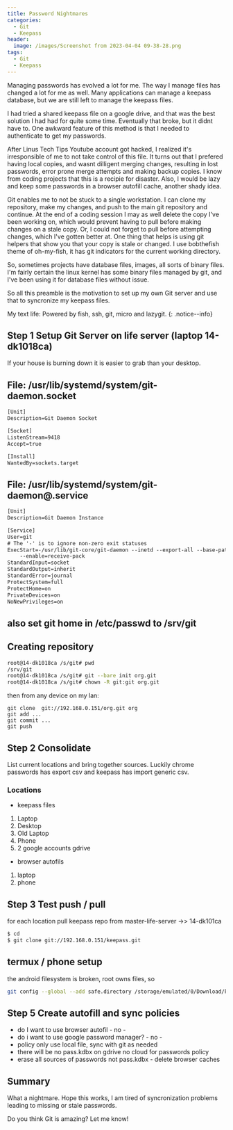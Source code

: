 ```yaml
---
title: Password Nightmares
categories:
  - Git
  - Keepass
header:
  image: /images/Screenshot from 2023-04-04 09-38-28.png
tags:
  - Git
  - Keepass
---
```




Managing  passwords has evolved a lot for me. The way I manage files has changed
a lot for me as well. Many applications can manage a keepass database, but we
are still left to manage the keepass files.

I had tried a shared keepass file on a google drive, and that was the best
solution I had had for quite some time. Eventually that broke, but it didnt have
to. One awkward feature of this method is that I needed to authenticate to get
my passwords. 

After Linus Tech Tips Youtube account got hacked, I realized it's irresponsible
of me to not take control of this file. It turns out that I prefered having
local copies, and wasnt dilligent merging changes, resulting in lost passwords,
error prone merge attempts and making backup copies. I know from coding projects
that this is a recipie for disaster. Also, I would be lazy and keep some
passwords in a browser autofill cache, another shady idea. 

Git enables me to not be stuck to a single workstation. I can clone my
repository, make my changes, and push to the main git repository and continue.
At the end of a coding session I may as well delete the copy I've been working
on, which would prevent having to pull before making changes on a stale copy.
Or, I could not forget to pull before attempting changes, which I've gotten
better at. One thing that helps is using git helpers that show you that your
copy is stale or changed. I use bobthefish theme of oh-my-fish, it has git
indicators for the current working directory. 

So, sometimes projects have database files, images, all sorts of binary files.
I'm fairly certain the linux kernel has some binary files managed by git, and
I've been using it for database files without issue.

So all this preamble is the motivation to set up my own Git server and use that
to syncronize my keepass files.

My text life: Powered by fish, ssh, git, micro and lazygit.
{: .notice--info}


## Step 1 Setup Git Server on life server (laptop 14-dk1018ca)

If your house is burning down it is easier to grab than your desktop.

## File: /usr/lib/systemd/system/git-daemon.socket
```txt
[Unit]
Description=Git Daemon Socket

[Socket]
ListenStream=9418
Accept=true

[Install]
WantedBy=sockets.target
```

## File: /usr/lib/systemd/system/git-daemon@.service
```txt
[Unit]
Description=Git Daemon Instance

[Service]
User=git
# The '-' is to ignore non-zero exit statuses
ExecStart=-/usr/lib/git-core/git-daemon --inetd --export-all --base-path=/srv/git \
	--enable=receive-pack
StandardInput=socket
StandardOutput=inherit
StandardError=journal
ProtectSystem=full
ProtectHome=on
PrivateDevices=on
NoNewPrivileges=on
```

## also set git home in /etc/passwd to /srv/git


## Creating repository
```sh
root@14-dk1018ca /s/git# pwd
/srv/git
root@14-dk1018ca /s/git# git --bare init org.git
root@14-dk1018ca /s/git# chown -R git:git org.git
```

then from any device on my lan:
```
git clone  git://192.168.0.151/org.git org
git add ...
git commit ...
git push 
```

## Step 2 Consolidate

List current locations and bring together sources.
Luckily chrome passwords has export csv and keepass has import generic csv.

### Locations

- keepass files
1. Laptop
2. Desktop
3. Old Laptop
4. Phone
5. 2 google accounts gdrive
- browser autofils
1. laptop
2. phone

## Step 3 Test push / pull

for each location pull keepass repo from master-life-server ->> 14-dk101ca

```sh
$ cd
$ git clone git://192.168.0.151/keepass.git
```

## termux / phone setup
the android filesystem is broken, root owns files, so 
```sh
git config --global --add safe.directory /storage/emulated/0/Download/keepass
```

## Step 5 Create autofill and sync policies

- do I want to use browser autofil - no - 
- do i want to use google password manager? - no - 
- policy only use local file, sync with git as needed
- there will be no pass.kdbx on gdrive no cloud for passwords policy
- erase all sources of passwords not pass.kdbx - delete browser caches

## Summary

What a nightmare. Hope this works, I am tired of syncronization problems leading
to missing or stale passwords.

Do you think Git is amazing? Let me know!
